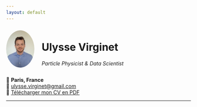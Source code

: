 ```yaml
---
layout: default
---
```

<div style="display: flex; align-items: center;">
  <img src="images/photoCV.jpeg" alt="Ulysse Virginet" style="width: 77px; height: 102px; border-radius: 50%; margin-right: 20px;">
  <div>
    <h1>Ulysse Virginet</h1>
    <p><em>Particle Physicist & Data Scientist</em></p>
  </div>
</div> 

📍 **Paris, France**  
📧 ulysse.virginet@gmail.com  
📄 [Télécharger mon CV en PDF](CV_Ulysse_Virginet.pdf)

---
